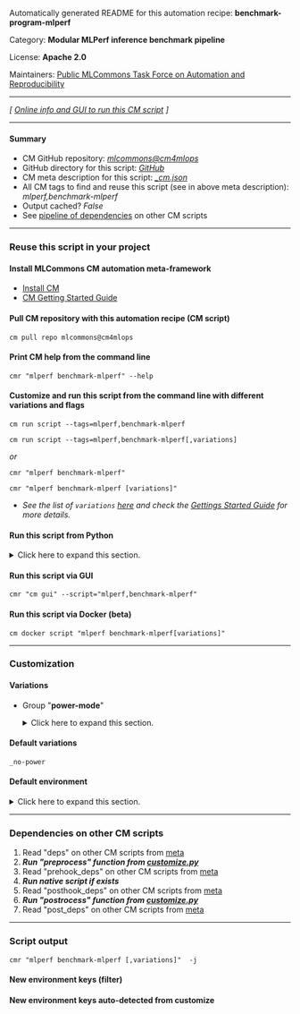 Automatically generated README for this automation recipe: **benchmark-program-mlperf**

Category: **Modular MLPerf inference benchmark pipeline**

License: **Apache 2.0**

Maintainers: [Public MLCommons Task Force on Automation and Reproducibility](https://github.com/mlcommons/ck/blob/master/docs/taskforce.md)

---
*[ [Online info and GUI to run this CM script](https://access.cknowledge.org/playground/?action=scripts&name=benchmark-program-mlperf,cfff0132a8aa4018) ]*

---
#### Summary

* CM GitHub repository: *[mlcommons@cm4mlops](https://github.com/mlcommons/cm4mlops/tree/dev)*
* GitHub directory for this script: *[GitHub](https://github.com/mlcommons/cm4mlops/tree/dev/script/benchmark-program-mlperf)*
* CM meta description for this script: *[_cm.json](_cm.json)*
* All CM tags to find and reuse this script (see in above meta description): *mlperf,benchmark-mlperf*
* Output cached? *False*
* See [pipeline of dependencies](#dependencies-on-other-cm-scripts) on other CM scripts


---
### Reuse this script in your project

#### Install MLCommons CM automation meta-framework

* [Install CM](https://access.cknowledge.org/playground/?action=install)
* [CM Getting Started Guide](https://github.com/mlcommons/ck/blob/master/docs/getting-started.md)

#### Pull CM repository with this automation recipe (CM script)

```cm pull repo mlcommons@cm4mlops```

#### Print CM help from the command line

````cmr "mlperf benchmark-mlperf" --help````

#### Customize and run this script from the command line with different variations and flags

`cm run script --tags=mlperf,benchmark-mlperf`

`cm run script --tags=mlperf,benchmark-mlperf[,variations] `

*or*

`cmr "mlperf benchmark-mlperf"`

`cmr "mlperf benchmark-mlperf [variations]" `


* *See the list of `variations` [here](#variations) and check the [Gettings Started Guide](https://github.com/mlcommons/ck/blob/dev/docs/getting-started.md) for more details.*

#### Run this script from Python

<details>
<summary>Click here to expand this section.</summary>

```python

import cmind

r = cmind.access({'action':'run'
                  'automation':'script',
                  'tags':'mlperf,benchmark-mlperf'
                  'out':'con',
                  ...
                  (other input keys for this script)
                  ...
                 })

if r['return']>0:
    print (r['error'])

```

</details>


#### Run this script via GUI

```cmr "cm gui" --script="mlperf,benchmark-mlperf"```

#### Run this script via Docker (beta)

`cm docker script "mlperf benchmark-mlperf[variations]" `

___
### Customization


#### Variations

  * Group "**power-mode**"
    <details>
    <summary>Click here to expand this section.</summary>

    * **`_no-power`** (default)
      - Workflow:
        1. ***Read "post_deps" on other CM scripts***
           * benchmark-program,program
             * CM names: `--adr.['benchmark-program']...`
             - CM script: [benchmark-program](https://github.com/mlcommons/cm4mlops/tree/master/script/benchmark-program)
    * `_power`
      - Environment variables:
        - *CM_MLPERF_POWER*: `yes`
      - Workflow:
        1. ***Read "prehook_deps" on other CM scripts***
           * benchmark-program,program
             * CM names: `--adr.['benchmark-program']...`
             - CM script: [benchmark-program](https://github.com/mlcommons/cm4mlops/tree/master/script/benchmark-program)
        1. ***Read "post_deps" on other CM scripts***
           * run,mlperf,power,client
             * `if (CM_MLPERF_LOADGEN_MODE  == performance)`
             * CM names: `--adr.['mlperf-power-client']...`
             - CM script: [run-mlperf-power-client](https://github.com/mlcommons/cm4mlops/tree/master/script/run-mlperf-power-client)

    </details>


#### Default variations

`_no-power`
#### Default environment

<details>
<summary>Click here to expand this section.</summary>

These keys can be updated via `--env.KEY=VALUE` or `env` dictionary in `@input.json` or using script flags.


</details>

___
### Dependencies on other CM scripts


  1. Read "deps" on other CM scripts from [meta](https://github.com/mlcommons/cm4mlops/tree/dev/script/benchmark-program-mlperf/_cm.json)
  1. ***Run "preprocess" function from [customize.py](https://github.com/mlcommons/cm4mlops/tree/dev/script/benchmark-program-mlperf/customize.py)***
  1. Read "prehook_deps" on other CM scripts from [meta](https://github.com/mlcommons/cm4mlops/tree/dev/script/benchmark-program-mlperf/_cm.json)
  1. ***Run native script if exists***
  1. Read "posthook_deps" on other CM scripts from [meta](https://github.com/mlcommons/cm4mlops/tree/dev/script/benchmark-program-mlperf/_cm.json)
  1. ***Run "postrocess" function from [customize.py](https://github.com/mlcommons/cm4mlops/tree/dev/script/benchmark-program-mlperf/customize.py)***
  1. Read "post_deps" on other CM scripts from [meta](https://github.com/mlcommons/cm4mlops/tree/dev/script/benchmark-program-mlperf/_cm.json)

___
### Script output
`cmr "mlperf benchmark-mlperf [,variations]"  -j`
#### New environment keys (filter)

#### New environment keys auto-detected from customize
